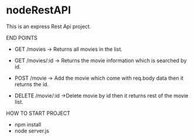 # nodeRestAPI

This is an express Rest Api project. 

END POINTS

- GET /movies 
  -> Returns all movies in the list.
  
- GET /movies/:id
  -> Returns the movie information which is searched by id.
  
- POST /movie
  -> Add the movie which come with req.body data then it returns the id.
  
- DELETE /movie/:id
  ->Delete movie by id then it returns rest of the movie list.


HOW TO START PROJECT 

- npm install
- node server.js 
